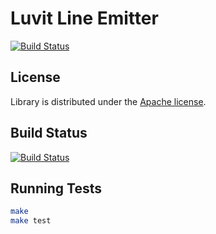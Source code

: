 # Luvit Line Emitter

[![Build Status](https://travis-ci.org/virgo-agent-toolkit/luvit-line-emitter.svg?branch=master)](https://travis-ci.org/virgo-agent-toolkit/luvit-line-emitter)

## License

Library is distributed under the [Apache license](http://www.apache.org/licenses/LICENSE-2.0.html).

## Build Status

[![Build Status](https://api.travis-ci.org/Kami/luvit-line-emitter.png)](http://travis-ci.org/Kami/luvit-line-emitter)

## Running Tests

```sh
make
make test
```
